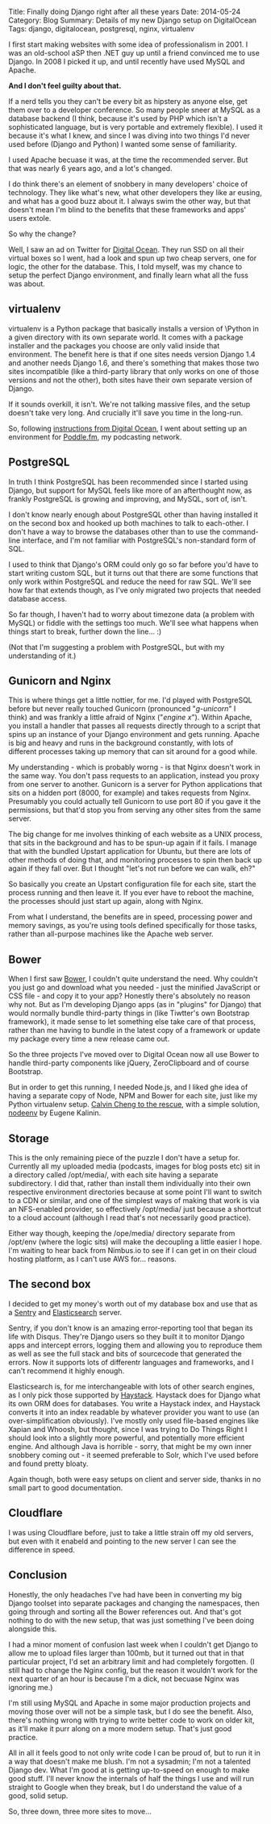 Title: Finally doing Django right after all these years
Date: 2014-05-24
Category: Blog
Summary: Details of my new Django setup on DigitalOcean
Tags: django, digitalocean, postgresql, nginx, virtualenv

I first start making websites with some idea of professionalism in 2001. I was
an old-school aSP then .NET guy up until a friend convinced me to use Django. In
2008 I picked it up, and until recently have used MySQL and Apache.

**And I don't feel guilty about that.**

If a nerd tells you they can't be every bit as hipstery as anyone else, get them
over to a developer conference. So many people sneer at MySQL as a database
backend (I think, because it's used by PHP which isn't a sophisticated language,
but is very portable and extremely flexible). I used it because it's what I
knew, and since I was diving into two things I'd never used before (Django and
Python) I wanted some sense of familiarity. 

I used Apache becuase it was, at the time the recommended server. But that was
nearly 6 years ago, and a lot's changed.

I do think there's an element of snobbery in many developers' choice of
technology. They like what's new, what other developers they like ar eusing, and
what has a good buzz about it. I always swim the other way, but that doesn't
mean I'm blind to the benefits that these frameworks and apps' users extole.

So why the change?

Well, I saw an ad on Twitter for [Digital Ocean](https://www.digitalocean.com/).
They run SSD on all their virtual boxes so I went, had a look and spun up two
cheap servers, one for logic, the other for the database. This, I told myself,
was my chance to setup the perfect Django environment, and finally learn what
all the fuss was about.

## virtualenv

virtualenv is a Python package that basically installs a version of \Python in a
given directory with its own separate world. It comes with a package installer
and the packages you choose are only valid inside that environment. The benefit
here is that if one sites needs version Django 1.4 and another needs Django 1.6,
and there's something that makes those two sites incompatible (like a
third-party library that only works on one of those versions and not the other),
both sites have their own separate version of Django.

If it sounds overkill, it isn't. We're not talking massive files, and the setup
doesn't take very long. And crucially it'll save you time in the long-run.

So, following
[instructions from Digital Ocean](https://www.digitalocean.com/community/articles/how-to-install-and-configure-django-with-postgres-nginx-and-gunicorn),
I went about setting up an environment for [Poddle.fm](http://poddle.fm/), my
podcasting network.

## PostgreSQL

In truth I think PostgreSQL has been recommended since I started using Django,
but support for MySQL feels like more of an afterthought now, as frankly
PostgreSQL is growing and improving, and MySQL, sort of, isn't.

I don't know nearly enough about PostgreSQL other than having installed it on
the second box and hooked up both machines to talk to each-other. I don't have a
way to browse the databases other than to use the command-line interface, and
I'm not familiar with PostgreSQL's non-standard form of SQL.

I used to think that Django's ORM could only go so far before you'd have to
start writing custom SQL, but it turns out that there are some functions that
only work within PostgreSQL and reduce the need for raw SQL. We'll see how far
that extends though, as I've only migrated two projects that needed database
access.

So far though, I haven't had to worry about timezone data (a problem with MySQL)
or fiddle with the settings too much. We'll see what happens when things start
to break, further down the line... :)

(Not that I'm suggesting a problem with PostgreSQL, but with my understanding of
it.)

## Gunicorn and Nginx

This is where things get a little nottier, for me. I'd played with PostgreSQL
before but never really touched Gunicorn (pronounced "_g-unicorn_" I think) and
was frankly a little afraid of Nginx ("_engine x_"). Within Apache, you install
a handler that passes all requests directly through to a script that spins up an
instance of your Django environment and gets running. Apache is big and heavy
and runs in the background constantly, with lots of different processes taking
up memory that can sit around for a good while.

My understanding - which is probably worng - is that Nginx doesn't work in the
same way. You don't pass requests to an application, instead you proxy from one
server to another. Gunicorn is a server for Python applications that sits on a
hidden port (8000, for example) and takes requests from Nginx. Presumably you
could actually tell Gunicorn to use port 80 if you gave it the permissions, but
that'd stop you from serving any other sites from the same server.

The big change for me involves thinking of each website as a UNIX process, that
sits in the background and has to be spun-up again if it fails. I manage that
with the bundled Upstart application for Ubuntu, but there are lots of other
methods of doing that, and monitoring processes to spin then back up again if
they fall over. But I thought "let's not run before we can walk, eh?"

So basically you create an Upstart configuration file for each site, start the
process running and then leave it. If you ever have to reboot the machine, the
processes should just start up again, along with Nginx.

From what I understand, the benefits are in speed, processing power and memory
savings, as you're using tools defined specifically for those tasks, rather than
all-purpose machines like the Apache web server.

## Bower

When I first saw [Bower](http://bower.co/), I couldn't quite understand the
need. Why couldn't you just go and download what you needed - just the minified
JavaScript or CSS file - and copy it to your app? Honestly there's absolutely no
reason why not. But as I'm developing Django apps (as in "plugins" for Django)
that would normally bundle third-party things in (like Tiwtter's own Bootstrap
framework), it made sense to let something else take care of that process,
rather than me having to bundle in the latest copy of a framework or update my
package every time a new release came out.

So the three projects I've moved over to Digital Ocean now all use Bower to
handle third-party components like jQuery, ZeroClipboard and of course
Bootstrap.

But in order to get this running, I needed Node.js, and I liked ghe idea of
having a separate copy of Node, NPM and Bower for each site, just like my Python
virtualenv setup.
[Calvin Cheng to the rescue](http://calvinx.com/2013/07/11/python-virtualenv-with-node-environment-via-nodeenv/),
with a simple solution, [nodeenv](https://github.com/ekalinin/nodeenv) by Eugene
Kalinin.

## Storage

This is the only remaining piece of the puzzle I don't have a setup for.
Currently all my uploaded media (podcasts, images for blog posts etc) sit in a
directory called /opt/media/, with each site having a separate subdirectory. I
did that, rather than install them individually into their own respective
environment directories because at some point I'll want to switch to a CDN or
similar, and one of the simplest ways of making that work is via an NFS-enabled
provider, so effectively /opt/media/ just because a shortcut to a cloud account
(although I read that's not necessarily good practice).

Either way though, keeping the /ope/media/ directory separate from /opt/env
(where the logic sits) will make the decoupling a little easier I hope. I'm
waiting to hear back from Nimbus.io to see if I can get in on their cloud
hosting platform, as I can't use AWS for... reasons.

## The second box

I decided to get my money's worth out of my database box and use that as a
[Sentry](http://sentry.readthedocs.org/en/latest/) and
[Elasticsearch](http://www.elasticsearch.org/) server.

Sentry, if you don't know is an amazing error-reporting tool that began its life
with Disqus. They're Django users so they built it to monitor Django apps and
intercept errors, logging them and allowing you to reproduce them as well as see
the full stack and bits of sourcecode that generated the errors. Now it supports
lots of differentr languages and frameworks, and I can't recommend it highly
enough.

Elasticsearch is, for me interchangeable with lots of other search engines, as I
only pick those supported by [Haystack](http://haystacksearch.org/). Haystack
does for Django what its own ORM does for databases. You write a Haystack index,
and Haystack converts it into an index readable by whatever provider you want to
use (an over-simplification obviously). I've mostly only used file-based engines
like Xapian and Whoosh, but thought, since I was trying to Do Things Right I
should look into a slightly more powerful, and potentially more efficient
engine. And although Java is horrible - sorry, that might be my own inner
snobbery coming out - it seemed preferable to Solr, which I've used before and
found pretty bloaty.

Again though, both were easy setups on client and server side, thanks in no
small part to good documentation.

## Cloudflare

I was using Cloudflare before, just to take a little strain off my old servers,
but even with it enabeld and pointing to the new server I can see the difference
in speed.

## Conclusion

Honestly, the only headaches I've had have been in converting my big Django
toolset into separate packages and changing the namespaces, then going through
and sorting all the Bower references out. And that's got nothing to do with the
new setup, that was just something I've been doing alongside this.

I had a minor moment of confusion last week when I couldn't get Django to allow
me to upload files larger than 100mb, but it turned out that in that particular
project, I'd set an arbitrary limit and had completely forgotten. (I still had
to change the Nginx config, but the reason it wouldn't work for the next quarter
of an hour is because I'm a dick, not becuase Nginx was ignoring me.)

I'm still using MySQL and Apache in some major production projects and moving
those over will not be a simple task, but I do see the benefit. Also, there's
nothing wrong with trying to write better code to work on older kit, as it'll
make it purr along on a more modern setup. That's just good practice.

All in all it feels good to not only write code I can be proud of, but to run it
in a way that doesn't make me blush. I'm not a sysadmin; I'm not a talented
Django dev. What I'm good at is getting up-to-speed on enough to make good
stuff. I'll never know the internals of half the things I use and will run
straight to Google when they break, but I do understand the value of a good,
solid setup.

So, three down, three more sites to move...
